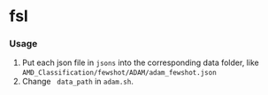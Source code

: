 # fsl

### Usage

1. Put each json file in ``jsons`` into the corresponding data folder, like ``AMD_Classification/fewshot/ADAM/adam_fewshot.json``
2. Change `` data_path`` in ``adam.sh``.



